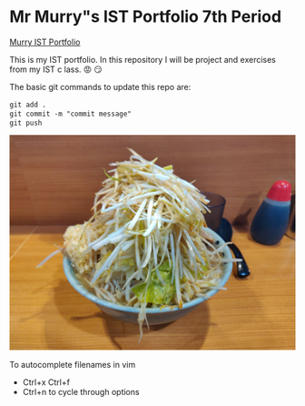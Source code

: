 # Mr Murry"s IST Portfolio 7th Period

[Murry IST Portfolio](https://github.com/kiitoamemiya/ist.portfolio-Kiito7)

This is my IST portfolio. In this repository I will be project and exercises from my IST c
lass. :rage: :smirk:

The basic git commands to update this repo are:
```
git add .
git commit -m "commit message"
git push
```

![Tux](IMG_20190123_171317.jpg)

To autocomplete filenames in vim
- Ctrl+x Ctrl+f
- Ctrl+n to cycle through options
